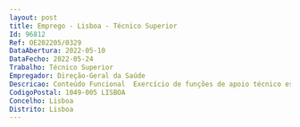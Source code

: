 ```yaml
--- 
layout: post
title: Emprego - Lisboa - Técnico Superior
Id: 96812
Ref: OE202205/0329
DataAbertura: 2022-05-10
DataFecho: 2022-05-24
Trabalho: Técnico Superior
Empregador: Direção-Geral da Saúde
Descricao: Conteúdo Funcional  Exercício de funções de apoio técnico especializado no âmbito do controlo e regulamentação dos padrões de qualidade e segurança das atividades relativas à dádiva, colheita, análise, processamento, preservação, armazenamento e distribuição de sangue humano, de componentes sanguíneos, de órgãos, tecidos e células de origem humana e no âmbito da gestão de projetos.Perfil de Competências  Bom domínio falado e escrito da língua inglesa  domínio e experiência na utilização de ferramentas informáticas  aptidão para trabalhar em equipa, bom relacionamento interpessoal e capacidade de comunicação verbal  responsabilidade e compromisso com o serviço
CodigoPostal: 1049-005 LISBOA
Concelho: Lisboa
Distrito: Lisboa
--- 
```

